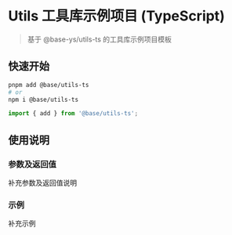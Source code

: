 # Utils 工具库示例项目 (TypeScript)

> 基于 @base-ys/utils-ts 的工具库示例项目模板

## 快速开始

```bash
pnpm add @base/utils-ts
# or
npm i @base/utils-ts
```

```js
import { add } from '@base/utils-ts';
```

## 使用说明

### 参数及返回值

补充参数及返回值说明

### 示例

补充示例
